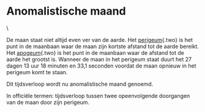 # Anomalistische maand

\

De maan staat niet altijd even ver van de aarde. Het
[perigeum](apogeum.html){.two} is het punt in de maanbaan waar de maan
zijn kortste afstand tot de aarde bereikt. Het
[apogeum](apogeum.html){.two} is het punt in de maanbaan waar de afstand
tot de aarde het grootst is. Wanneer de maan in het perigeum staat duurt
het 27 dagen 13 uur 18 minuten en 33,1 seconden voordat de maan opnieuw
in het perigeum komt te staan.

Dit tijdsverloop wordt nu anomalistische maand genoemd.

In officiële termen: tijdsverloop tussen twee opeenvolgende doorgangen
van de maan door zijn perigeum.
